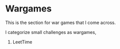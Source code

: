 # Wargames

This is the section for war games that I come across. 

I categorize small challenges as wargames, 

1. LeetTime